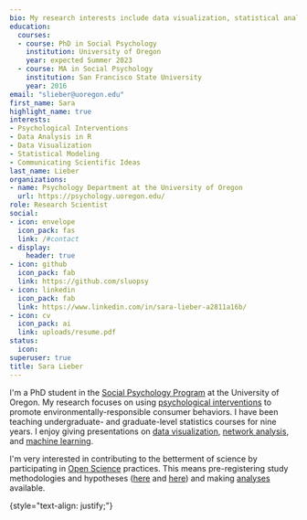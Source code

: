 ```yaml
---
bio: My research interests include data visualization, statistical analysis, and communicating scientific ideas.
education:
  courses:
  - course: PhD in Social Psychology
    institution: University of Oregon
    year: expected Summer 2023
  - course: MA in Social Psychology
    institution: San Francisco State University
    year: 2016
email: "slieber@uoregon.edu"
first_name: Sara
highlight_name: true
interests:
- Psychological Interventions 
- Data Analysis in R
- Data Visualization
- Statistical Modeling
- Communicating Scientific Ideas
last_name: Lieber
organizations:
- name: Psychology Department at the University of Oregon
  url: https://psychology.uoregon.edu/
role: Research Scientist
social:
- icon: envelope
  icon_pack: fas
  link: /#contact
- display:
    header: true
- icon: github
  icon_pack: fab
  link: https://github.com/sluopsy
- icon: linkedin
  icon_pack: fab
  link: https://www.linkedin.com/in/sara-lieber-a2811a16b/
- icon: cv
  icon_pack: ai
  link: uploads/resume.pdf
status:
  icon: 
superuser: true
title: Sara Lieber
---
```


I'm a PhD student in the [Social Psychology Program](https://psychology.uoregon.edu/) at the University of Oregon. My research focuses on using [psychological interventions](https://github.com/sluopsy/website/raw/main/content/project/promoting_consumer_behaviors.pdf) to promote environmentally-responsible consumer behaviors. I have been teaching undergraduate- and graduate-level statistics courses for nine years. I enjoy giving presentations on [data visualization](https://uopsych.github.io/psy611_2021/labs/lab-6.html), [network analysis](https://github.com/sluopsy/website/raw/main/content/project/An%20Introduction%20to%20Network%20Analysis%20-%20Lecture.pdf), and [machine learning](https://robchavez.github.io/datascience_gallery/html_only/machine_learning_basics.html).

I'm very interested in contributing to the betterment of science by participating in [Open Science](https://www.cos.io/about/mission) practices. This means pre-registering study methodologies and hypotheses ([here](https://osf.io/zg2a5/) and [here](https://osf.io/58rh7/)) and making [analyses](https://github.com/sluopsy) available.


{style="text-align: justify;"}
